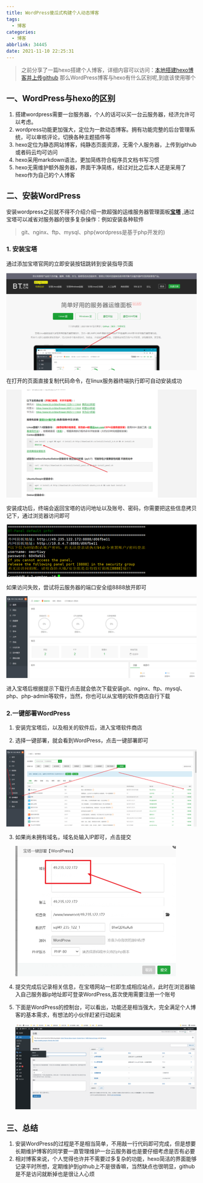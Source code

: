 ```yaml
---
title: WordPress傻瓜式构建个人动态博客
tags:
  - 博客
categories:
  - 博客
abbrlink: 34445
date: 2021-11-10 22:25:31
---
```


> 之前分享了一篇hexo搭建个人博客，详细内容可以访问：[本地搭建hexo博客并上传github](https://liuzhengkaifa.github.io/2021/11/09/%E6%88%91%E7%9A%84%E7%AC%AC%E4%B8%80%E7%AF%87%E5%8D%9A%E5%AE%A2%E6%96%87%E7%AB%A0/#more) 那么WordPress博客与hexo有什么区别呢,到底该使用哪个

## 一、WordPress与hexo的区别

1. 搭建wordpress需要一台服务器，个人的话可以买一台云服务器，经济允许可以考虑。
2. wordpress功能更加强大，定位为一款动态博客。拥有功能完整的后台管理系统，可以审核评论，切换各种主题插件等
3. hexo定位为静态网站博客，纯静态页面资源，无需个人服务器，上传到github或者码云均可访问
4. hexo采用markdown语法，更加简练符合程序员文档书写习惯
5. hexo无需维护额外服务器，界面干净简练，经过对比之后本人还是采用了hexo作为自己的个人博客

<!--more-->

## 二、安装WordPress

安装wordpress之前就不得不介绍介绍一款超强的运维服务器管理面板[**宝塔**](https://www.bt.cn/) ,通过宝塔可以减省对服务器的很多复杂操作：例如安装各种软件

> git、nginx、ftp、mysql、php(wordpress是基于php开发的)

### 1. 安装宝塔

通过添加宝塔官网的立即安装按钮跳转到安装指导页面

<img src="WordPress傻瓜式构建个人动态博客/image-20211110225513203.png" alt="image-20211110225513203" style="zoom:50%;" />



在打开的页面直接复制代码命令，在linux服务器终端执行即可自动安装成功

<img src="WordPress傻瓜式构建个人动态博客/image-20211110225655430.png" alt="image-20211110225655430" style="zoom: 50%;" />

安装成功后，终端会返回宝塔的访问地址以及账号、密码，你需要把这些信息拷贝记下，通过浏览器访问即可

![image-20211110230702927](WordPress傻瓜式构建个人动态博客/image-20211110230702927.png)

如果访问失败，尝试将云服务器的端口安全组8888放开即可

![image-20211110230046758](WordPress傻瓜式构建个人动态博客/image-20211110230046758.png)



进入宝塔后根据提示下载行点击就会依次下载安装git、nginx、ftp、mysql、php、php-admin等软件，当然，你也可以从宝塔的软件商店自行下载

### 2.一键部署WordPress

1. 安装完宝塔后，以及相关的软件后，进入宝塔软件商店

2. 选择一键部署，就会看到WordPress，点击一键部署即可

![image-20211110230439730](WordPress傻瓜式构建个人动态博客/image-20211110230439730.png)



3. 如果尚未拥有域名，域名处输入IP即可，点击提交

   <img src="WordPress傻瓜式构建个人动态博客/image-20211110230906197.png" alt="image-20211110230906197" style="zoom:50%;" />



4. 提交完成后记录相关信息，在宝塔网站一栏即生成相应站点，此时在浏览器输入自己服务器ip地址即可登录WordPress,首次使用需要注册一个账号

5. 下面是WordPress的控制台，可以看出，功能还是相当强大，完全满足个人博客的基本需求，有想法的小伙伴赶紧行动起来

   ![image-20211110231351517](WordPress傻瓜式构建个人动态博客/image-20211110231351517.png)

## 三、总结

1. 安装WordPress的过程是不是相当简单，不用敲一行代码即可完成，但是想要长期维护博客的同学要一直管理维护一台云服务器也是要仔细考虑是否有必要
2. 相对博客来说，个人觉得也许并不需要过多复杂的功能，hexo简洁的界面能够记录平时所想，定期维护到github上不是很香嘛，当然缺点也很明显，github是不是访问就断掉也是很让人心烦